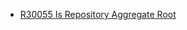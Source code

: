 - [R30055 Is Repository Aggregate Root](https://github.com/ErpNetDocs/tech/blob/master/advanced/user-business-rules/events/business-rules/is-repository-aggregate-root.md)

